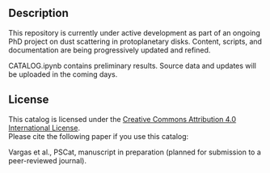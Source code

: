 ## Description
This repository is currently under active development as part of an ongoing PhD project on dust scattering in protoplanetary disks.
Content, scripts, and documentation are being progressively updated and refined.

CATALOG.ipynb contains preliminary results. Source data and updates will be uploaded in the coming days.


## License

This catalog is licensed under the [Creative Commons Attribution 4.0 International License](https://creativecommons.org/licenses/by/4.0/).  
Please cite the following paper if you use this catalog:

Vargas et al., PSCat, manuscript in preparation (planned for submission to a peer-reviewed journal).
